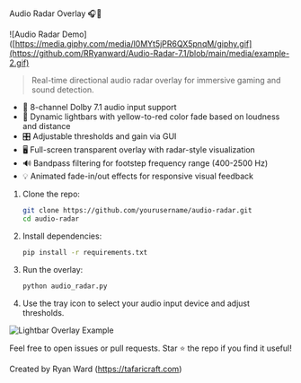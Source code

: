 Audio Radar Overlay 🎧🎯

![Audio Radar Demo]([https://media.giphy.com/media/l0MYt5jPR6QX5pnqM/giphy.gif](https://github.com/RRyanward/Audio-Radar-7.1/blob/main/media/example-2.gif)

> Real-time directional audio radar overlay for immersive gaming and sound detection.

- 🎤 8-channel Dolby 7.1 audio input support  
- 🎨 Dynamic lightbars with yellow-to-red color fade based on loudness and distance  
- 🎛️ Adjustable thresholds and gain via GUI  
- 🖥️ Full-screen transparent overlay with radar-style visualization  
- 🔊 Bandpass filtering for footstep frequency range (400-2500 Hz)  
- 💡 Animated fade-in/out effects for responsive visual feedback  

1. Clone the repo:

    ```bash
    git clone https://github.com/yourusername/audio-radar.git
    cd audio-radar
    ```

2. Install dependencies:

    ```bash
    pip install -r requirements.txt
    ```

3. Run the overlay:

    ```bash
    python audio_radar.py
    ```

4. Use the tray icon to select your audio input device and adjust thresholds.

![Lightbar Overlay Example](https://media.giphy.com/media/xT0GqzC9CMbc26eJ4w/giphy.gif)

Feel free to open issues or pull requests. Star ⭐ the repo if you find it useful!

Created by Ryan Ward (https://tafaricraft.com)
